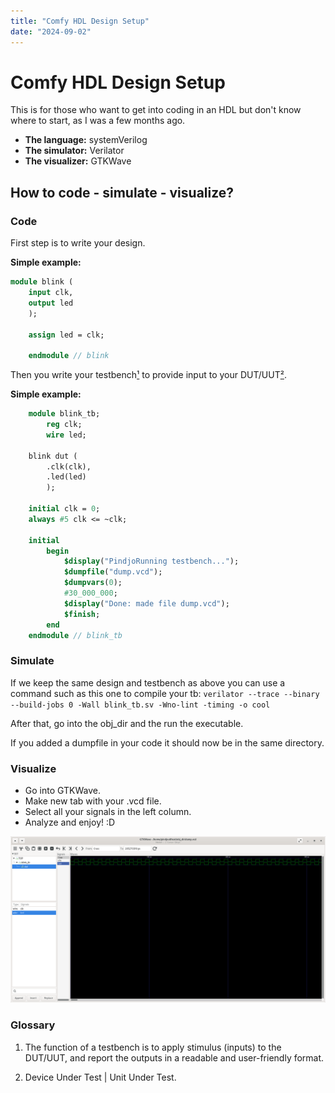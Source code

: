 ```yaml
---
title: "Comfy HDL Design Setup"
date: "2024-09-02"
---
```


# Comfy HDL Design Setup

This is for those who want to get into coding in an HDL but don't know where to start, as I was a few months ago.

*   **The language:** systemVerilog
*   **The simulator:** Verilator
*   **The visualizer:** GTKWave

## How to code - simulate - visualize?

### Code

First step is to write your design.

**Simple example:**

```systemverilog
module blink ( 
    input clk,
    output led
    );

    assign led = clk;
    
    endmodule // blink
```

Then you write your testbench[¹](#glossary) to provide input to your DUT/UUT[²](#glossary).

**Simple example:**

```systemverilog
    module blink_tb;
        reg clk;
        wire led;

    blink dut (
        .clk(clk),
        .led(led)
        );
   
    initial clk = 0;
    always #5 clk <= ~clk;
  
    initial 
        begin
            $display("PindjoRunning testbench...");
            $dumpfile("dump.vcd");
            $dumpvars(0);
            #30_000_000;
            $display("Done: made file dump.vcd");
            $finish;
        end
    endmodule // blink_tb
```

### Simulate

If we keep the same design and testbench as above you can use a command such as this one to compile your tb: `verilator --trace --binary --build-jobs 0 -Wall blink_tb.sv -Wno-lint -timing -o cool`

After that, go into the obj\_dir and the run the executable.

If you added a dumpfile in your code it should now be in the same directory.

### Visualize

*   Go into GTKWave.
*   Make new tab with your .vcd file.
*   Select all your signals in the left column.
*   Analyze and enjoy! :D

![electrical waves](/assets/waves.png)

### Glossary

1.  The function of a testbench is to apply stimulus (inputs) to the DUT/UUT, and report the outputs in a readable and user-friendly format.
  
2.  Device Under Test | Unit Under Test.

